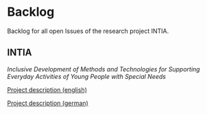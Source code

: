 # Backlog
Backlog for all open Issues of the research project INTIA.

## INTIA
*Inclusive Development of Methods and Technologies for Supporting Everyday Activities of Young People with Special Needs*

[Project description (english)](https://dites.web.th-koeln.de/forschung/projekte/research-projects-intia/)

[Project description (german)](https://dites.web.th-koeln.de/forschung/projekte/intia/)
